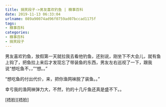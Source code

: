 ```yaml
---
title: 搞笑段子->男友喜欢钓鱼 | 糗事百科
date: 2019-11-13 06:33:04
urlname: 089a90074ad96f0759ad07bccad1175f
tags: 
- 糗事百科
categories:
- 糗事百科
- 搞笑段子
---
```

男友喜欢钓鱼，放假第一天就拉我去看他钓鱼，还别说，刚坐下不大会儿，就有鱼上钩了，把鱼拉上来后才发现忘了带装鱼的东西，男友左右巡视了一下，跟我说“想吃鱼不，，”“想。。”

“想吃鱼的付出代价，来，把你渔网袜脱了装鱼。。”

幸亏我的渔网袜弹力大，不然，钓的十几斤鱼还真是盛不下。。

[捂脸][捂脸]


